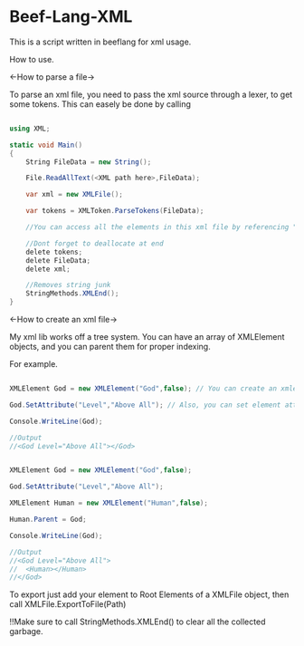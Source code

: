 # Beef-Lang-XML
This is a script written in beeflang for xml usage.

How to use.

<-How to parse a file->

To parse an xml file, you need to pass the xml source through a lexer, to get some tokens. This can easely be done by calling

```csharp

using XML;

static void Main()
{
	String FileData = new String();

	File.ReadAllText(<XML path here>,FileData);

	var xml = new XMLFile();

	var tokens = XMLToken.ParseTokens(FileData);

	//You can access all the elements in this xml file by referencing "RootElements"

	//Dont forget to deallocate at end
	delete tokens;
	delete FileData;
	delete xml;

	//Removes string junk
	StringMethods.XMLEnd();
}

```

<-How to create an xml file->

My xml lib works off a tree system. You can have an array of XMLElement objects, and you can parent them for proper indexing.

For example.

```csharp

XMLElement God = new XMLElement("God",false); // You can create an xmlelement with the parameters (Name, Collapsed)

God.SetAttribute("Level","Above All"); // Also, you can set element attributes by calling SetAttribute (Attribute Name, Attribute Value)

Console.WriteLine(God);

//Output
//<God Level="Above All"></God>

```

```csharp

XMLElement God = new XMLElement("God",false); 

God.SetAttribute("Level","Above All"); 

XMLElement Human = new XMLElement("Human",false); 

Human.Parent = God;

Console.WriteLine(God);

//Output
//<God Level="Above All">
//  <Human></Human>
//</God>

```

To export just add your element to Root Elements of a XMLFile object, then call XMLFile.ExportToFile(Path)

!!Make sure to call StringMethods.XMLEnd() to clear all the collected garbage.
